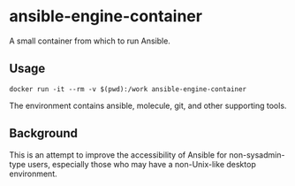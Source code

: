 # ansible-engine-container

A small container from which to run Ansible.

## Usage

```
docker run -it --rm -v $(pwd):/work ansible-engine-container
```

The environment contains ansible, molecule, git, and other supporting tools.

## Background

This is an attempt to improve the accessibility of Ansible for non-sysadmin-type users,
especially those who may have a non-Unix-like desktop environment.
